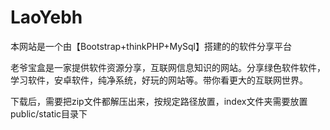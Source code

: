 # LaoYebh
本网站是一个由【Bootstrap+thinkPHP+MySql】搭建的的软件分享平台


老爷宝盒是一家提供软件资源分享，互联网信息知识的网站。分享绿色软件软件，学习软件，安卓软件，纯净系统，好玩的网站等。带你看更大的互联网世界。

下载后，需要把zip文件都解压出来，按规定路径放置，index文件夹需要放置public/static目录下
